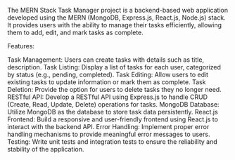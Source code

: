 The MERN Stack Task Manager project is a backend-based web application developed using the MERN (MongoDB, Express.js, React.js, Node.js) stack. It provides users with the ability to manage their tasks efficiently, allowing them to add, edit, and mark tasks as complete.

Features:


Task Management: Users can create tasks with details such as title, description.
Task Listing: Display a list of tasks for each user, categorized by status (e.g., pending, completed).
Task Editing: Allow users to edit existing tasks to update information or mark them as complete.
Task Deletion: Provide the option for users to delete tasks they no longer need.
RESTful API: Develop a RESTful API using Express.js to handle CRUD (Create, Read, Update, Delete) operations for tasks.
MongoDB Database: Utilize MongoDB as the database to store task data persistently.
React.js Frontend: Build a responsive and user-friendly frontend using React.js to interact with the backend API.
Error Handling: Implement proper error handling mechanisms to provide meaningful error messages to users.
Testing: Write unit tests and integration tests to ensure the reliability and stability of the application.

